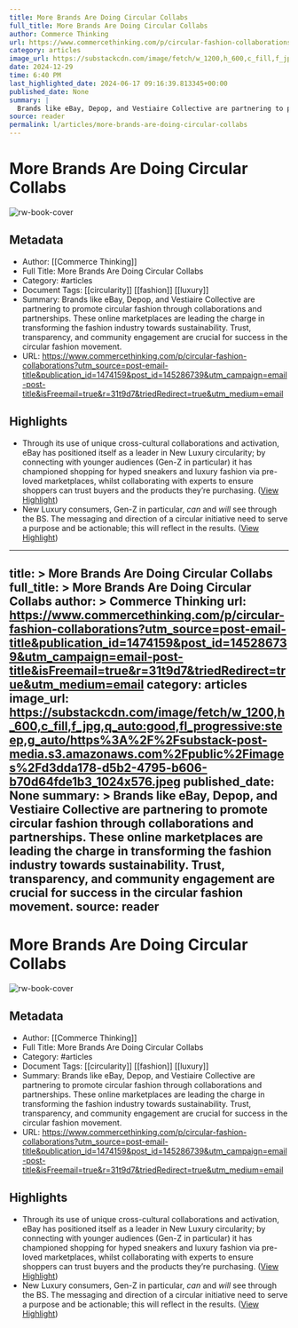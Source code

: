 ```yaml
---
title: More Brands Are Doing Circular Collabs
full_title: More Brands Are Doing Circular Collabs
author: Commerce Thinking
url: https://www.commercethinking.com/p/circular-fashion-collaborations?utm_source=post-email-title&publication_id=1474159&post_id=145286739&utm_campaign=email-post-title&isFreemail=true&r=31t9d7&triedRedirect=true&utm_medium=email
category: articles
image_url: https://substackcdn.com/image/fetch/w_1200,h_600,c_fill,f_jpg,q_auto:good,fl_progressive:steep,g_auto/https%3A%2F%2Fsubstack-post-media.s3.amazonaws.com%2Fpublic%2Fimages%2Fd3dda178-d5b2-4795-b606-b70d64fde1b3_1024x576.jpeg
date: 2024-12-29
time: 6:40 PM
last_highlighted_date: 2024-06-17 09:16:39.813345+00:00
published_date: None
summary: |
  Brands like eBay, Depop, and Vestiaire Collective are partnering to promote circular fashion through collaborations and partnerships. These online marketplaces are leading the charge in transforming the fashion industry towards sustainability. Trust, transparency, and community engagement are crucial for success in the circular fashion movement.
source: reader
permalink: l/articles/more-brands-are-doing-circular-collabs
---
```

# More Brands Are Doing Circular Collabs

![rw-book-cover](https://substackcdn.com/image/fetch/w_1200,h_600,c_fill,f_jpg,q_auto:good,fl_progressive:steep,g_auto/https%3A%2F%2Fsubstack-post-media.s3.amazonaws.com%2Fpublic%2Fimages%2Fd3dda178-d5b2-4795-b606-b70d64fde1b3_1024x576.jpeg)

## Metadata
- Author: [[Commerce Thinking]]
- Full Title: More Brands Are Doing Circular Collabs
- Category: #articles
- Document Tags: [[circularity]] [[fashion]] [[luxury]] 
- Summary: Brands like eBay, Depop, and Vestiaire Collective are partnering to promote circular fashion through collaborations and partnerships. These online marketplaces are leading the charge in transforming the fashion industry towards sustainability. Trust, transparency, and community engagement are crucial for success in the circular fashion movement.
- URL: https://www.commercethinking.com/p/circular-fashion-collaborations?utm_source=post-email-title&publication_id=1474159&post_id=145286739&utm_campaign=email-post-title&isFreemail=true&r=31t9d7&triedRedirect=true&utm_medium=email

## Highlights
- Through its use of unique cross-cultural collaborations and activation, eBay has positioned itself as a leader in New Luxury circularity; by connecting with younger audiences (Gen-Z in particular) it has championed shopping for hyped sneakers and luxury fashion via pre-loved marketplaces, whilst collaborating with experts to ensure shoppers can trust buyers and the products they’re purchasing. ([View Highlight](https://read.readwise.io/read/01j0jqjt782qej1etdhscvwq28))
- New Luxury consumers, Gen-Z in particular, *can* and *will* see through the BS. The messaging and direction of a circular initiative need to serve a purpose and be actionable; this will reflect in the results. ([View Highlight](https://read.readwise.io/read/01j0jqqxk8vkrxhx6426r6gxp3))


---
title: >
  More Brands Are Doing Circular Collabs
full_title: >
  More Brands Are Doing Circular Collabs
author: >
  Commerce Thinking
url: https://www.commercethinking.com/p/circular-fashion-collaborations?utm_source=post-email-title&publication_id=1474159&post_id=145286739&utm_campaign=email-post-title&isFreemail=true&r=31t9d7&triedRedirect=true&utm_medium=email
category: articles
image_url: https://substackcdn.com/image/fetch/w_1200,h_600,c_fill,f_jpg,q_auto:good,fl_progressive:steep,g_auto/https%3A%2F%2Fsubstack-post-media.s3.amazonaws.com%2Fpublic%2Fimages%2Fd3dda178-d5b2-4795-b606-b70d64fde1b3_1024x576.jpeg
published_date: None
summary: >
  Brands like eBay, Depop, and Vestiaire Collective are partnering to promote circular fashion through collaborations and partnerships. These online marketplaces are leading the charge in transforming the fashion industry towards sustainability. Trust, transparency, and community engagement are crucial for success in the circular fashion movement.
source: reader
---
# More Brands Are Doing Circular Collabs

![rw-book-cover](https://substackcdn.com/image/fetch/w_1200,h_600,c_fill,f_jpg,q_auto:good,fl_progressive:steep,g_auto/https%3A%2F%2Fsubstack-post-media.s3.amazonaws.com%2Fpublic%2Fimages%2Fd3dda178-d5b2-4795-b606-b70d64fde1b3_1024x576.jpeg)

## Metadata
- Author: [[Commerce Thinking]]
- Full Title: More Brands Are Doing Circular Collabs
- Category: #articles
- Document Tags: [[circularity]] [[fashion]] [[luxury]] 
- Summary: Brands like eBay, Depop, and Vestiaire Collective are partnering to promote circular fashion through collaborations and partnerships. These online marketplaces are leading the charge in transforming the fashion industry towards sustainability. Trust, transparency, and community engagement are crucial for success in the circular fashion movement.
- URL: https://www.commercethinking.com/p/circular-fashion-collaborations?utm_source=post-email-title&publication_id=1474159&post_id=145286739&utm_campaign=email-post-title&isFreemail=true&r=31t9d7&triedRedirect=true&utm_medium=email

## Highlights
- Through its use of unique cross-cultural collaborations and activation, eBay has positioned itself as a leader in New Luxury circularity; by connecting with younger audiences (Gen-Z in particular) it has championed shopping for hyped sneakers and luxury fashion via pre-loved marketplaces, whilst collaborating with experts to ensure shoppers can trust buyers and the products they’re purchasing. ([View Highlight](https://read.readwise.io/read/01j0jqjt782qej1etdhscvwq28))
- New Luxury consumers, Gen-Z in particular, *can* and *will* see through the BS. The messaging and direction of a circular initiative need to serve a purpose and be actionable; this will reflect in the results. ([View Highlight](https://read.readwise.io/read/01j0jqqxk8vkrxhx6426r6gxp3))


